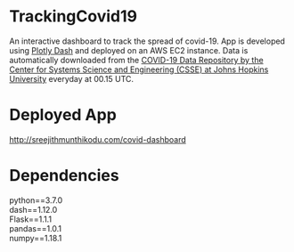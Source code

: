 # TrackingCovid19
An interactive dashboard to track the spread of covid-19. App is developed using [Plotly Dash](https://plotly.com/dash/) and deployed on an AWS EC2 instance. Data is automatically downloaded from the [COVID-19 Data Repository by the Center for Systems Science and Engineering (CSSE) at Johns Hopkins University](https://github.com/CSSEGISandData/COVID-19) everyday at 00.15 UTC. 

# Deployed App
http://sreejithmunthikodu.com/covid-dashboard

# Dependencies
python==3.7.0  
dash==1.12.0  
Flask==1.1.1  
pandas==1.0.1  
numpy==1.18.1  
